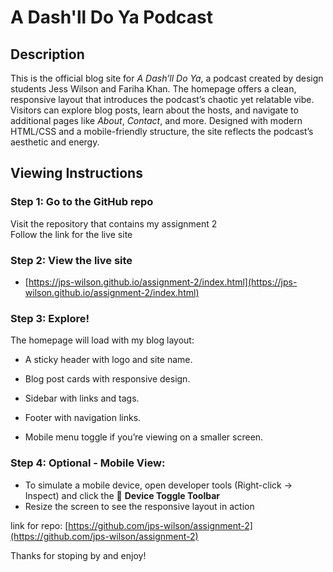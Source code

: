 # A Dash'll Do Ya Podcast

## Description

This is the official blog site for _A Dash’ll Do Ya_, a podcast created by design students Jess Wilson and Fariha Khan. The homepage offers a clean, responsive layout that introduces the podcast’s chaotic yet relatable vibe. Visitors can explore blog posts, learn about the hosts, and navigate to additional pages like _About_, _Contact_, and more. Designed with modern HTML/CSS and a mobile-friendly structure, the site reflects the podcast’s aesthetic and energy.

## Viewing Instructions

### Step 1: Go to the GitHub repo

Visit the repository that contains my assignment 2\
Follow the link for the live site

### Step 2: View the live site

 - [https://jps-wilson.github.io/assignment-2/index.html](https://jps-wilson.github.io/assignment-2/index.html)

### Step 3: Explore!

The homepage will load with my blog layout:

- A sticky header with logo and site name.

- Blog post cards with responsive design.

- Sidebar with links and tags.

- Footer with navigation links.

- Mobile menu toggle if you’re viewing on a smaller screen.

### Step 4: Optional - Mobile View:

- To simulate a mobile device, open developer tools (Right-click → Inspect) and click the 📱 **Device Toggle Toolbar**
- Resize the screen to see the responsive layout in action


link for repo:  [https://github.com/jps-wilson/assignment-2](https://github.com/jps-wilson/assignment-2)

Thanks for stoping by and enjoy!
